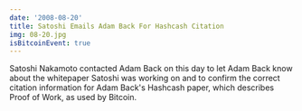 ```yaml
---
date: '2008-08-20'
title: Satoshi Emails Adam Back For Hashcash Citation
img: 08-20.jpg
isBitcoinEvent: true
---
```


Satoshi Nakamoto contacted Adam Back on this day to let Adam Back know about the whitepaper Satoshi was working on and to confirm the correct citation information for Adam Back's Hashcash paper, which describes Proof of Work, as used by Bitcoin.